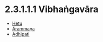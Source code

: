 

# 2.3.1.1.1 Vibhaṅgavāra

* [Hetu](2.3.1.1.1/Hetu.md)
* [Ārammaṇa](2.3.1.1.1/Arammana.md)
* [Adhipati](2.3.1.1.1/Adhipati.md)



